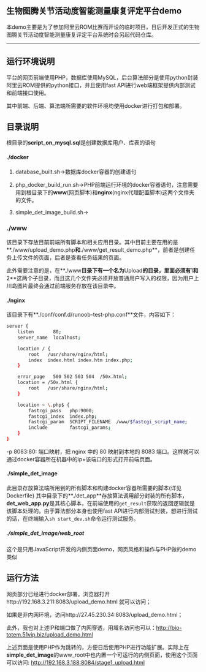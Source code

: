 ## 生物图腾关节活动度智能测量康复评定平台demo ##

本demo主要是为了参加阿里云ROM比赛而开设的临时项目，日后开发正式的生物图腾关节活动度智能测量康复评定平台系统时会另起代码仓库。

****

##  运行环境说明 ##

平台的网页前端使用PHP，数据库使用MySQL，后台算法部分是使用python封装阿里云ROM提供的python接口，并且使用fast API进行web端框架提供内部测试和前端接口使用。

其中前端、后端、算法端所需要的软件环境均使用docker进行打包和部署。



## 目录说明 ##

根目录的**script_on_mysql.sql**是创建数据库用户、库表的语句


#### ./docker ####

1. database_built.sh→数据库docker容器的创建语句

2. php_docker_build_run.sh→PHP前端运行环境的docker容器语句，注意需要用到根目录下的**www**(网页脚本)和**nginx**(nginx代理配置脚本)这两个文件夹的文件。

3. simple_det_image_build.sh→

### ./www ###

该目录下存放目前前端所有脚本和相关应用目录。其中目前主要在用的是**./www/upload_demo.php**和**./www/get_result_demo.php**，前者是创建任务上传文件的页面，后者是查看任务结果的页面。

此外需要注意的是，在**./www**目录下有一个名为**Upload**的目录，里面必须有**1**和**2**这两个子目录，而且这几个文件夹必须开放普通用户写入的权限，因为用户上川岛图片最终会通过前端服务存放在该目录中。

#### ./nginx ####
该目录下有**./conf/conf.d/runoob-test-php.conf**文件，内容如下：
```sh
server {
    listen       80;
    server_name  localhost;

    location / {
        root   /usr/share/nginx/html;
        index  index.html index.htm index.php;
    }

    error_page   500 502 503 504  /50x.html;
    location = /50x.html {
        root   /usr/share/nginx/html;
    }

    location ~ \.php$ {
        fastcgi_pass   php:9000;
        fastcgi_index  index.php;
        fastcgi_param  SCRIPT_FILENAME  /www/$fastcgi_script_name;
        include        fastcgi_params;
    }
}
```
-p 8083:80: 端口映射，把 nginx 中的 80 映射到本地的 8083 端口。这样就可以通过docker容器所在机器中的ip+该端口的形式打开前端页面。

#### ./simple_det_image ####

此目录存放算法端所用到的所有脚本和构建docker容器所需要的脚本(详见Dockerfile)
其中目录下的**./det_app**存放算法调用部分封装的所有脚本，**det_web_app.py**是其核心脚本，在前端使用的`get_result`获取的返回逻辑就是该脚本处理的。由于算法部分本身也使用fast API进行内部测试封装，想进行测试的话，在终端输入`sh start_dev.sh`命令运行测试服务。

##### ./simple_det_image/web_root #####
这个是只用JavaScript开发的内侧页面demo，网页风格和操作与PHP做的demo类似

## 运行方法 ##

网页部分已经进行docker部署，浏览器打开http://192.168.3.211:8083/upload_demo.html
就可以访问；

如果是非内网环境，访问http://27.45.230.34:8083/upload_demo.html；

此外，我也对上述IP和端口做了内网穿透，用域名访问也可以：http://bio-totem.51vip.biz/upload_demo.html

上述页面是使用PHP作为跳转的，方便日后使用PHP进行功能扩展。实际上在**simple_det_image**的www_root中也内置一个可运行的内侧页面，使用这个页面可以访问:
http://192.168.3.188:8084/stage1_upload.html
